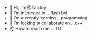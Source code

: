 - 👋 Hi, I’m @Zaintoy
- 👀 I’m interested in ...flash bot
- 🌱 I’m currently learning ...programming
- 💞️ I’m looking to collaborate on ...c++
- 📫 How to reach me ... TG

<!---
Zaintoy/Zaintoy is a ✨ special ✨ repository because its `README.md` (this file) appears on your GitHub profile.
You can click the Preview link to take a look at your changes.
--->
